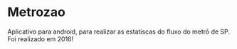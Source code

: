 # Metrozao

Aplicativo para android, para realizar as estatiscas do fluxo do metrô de SP. Foi realizado em 2016!
